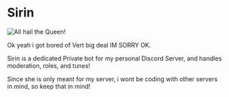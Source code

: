 # Sirin

![All hail the Queen!](https://i.imgur.com/VCzgPaY.png)

Ok yeah i got bored of Vert big deal IM SORRY OK.

Sirin is a dedicated Private bot for my personal Discord Server, and handles moderation, roles, and tunes!

Since she is only meant for my server, i wont be coding with other servers in mind, so keep that in mind!
